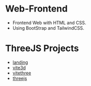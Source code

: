 # Web-Frontend
- Frontend Web with HTML and CSS.
- Using BootStrap and TailwindCSS.
# ThreeJS Projects
- [landing](https://github.com/Adityasinghvats/Web-Frontend/tree/main/landing)
- [vite3d](https://github.com/Adityasinghvats/Web-Frontend/tree/main/vite3d)
- [vitethree](https://github.com/Adityasinghvats/Web-Frontend/tree/main/vitethree)
- [threejs](https://github.com/Adityasinghvats/Web-Frontend/tree/main/threejs)
